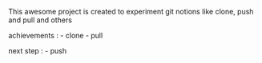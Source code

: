 This awesome project is created to experiment git notions like clone, push and pull and others

achievements : 
	- clone
	- pull
	
next step :
	- push

